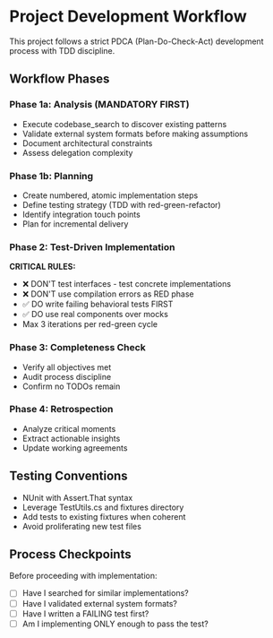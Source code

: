 # Project Development Workflow

This project follows a strict PDCA (Plan-Do-Check-Act) development process with TDD discipline.

## Workflow Phases

### Phase 1a: Analysis (MANDATORY FIRST)
- Execute codebase_search to discover existing patterns
- Validate external system formats before making assumptions
- Document architectural constraints
- Assess delegation complexity

### Phase 1b: Planning
- Create numbered, atomic implementation steps
- Define testing strategy (TDD with red-green-refactor)
- Identify integration touch points
- Plan for incremental delivery

### Phase 2: Test-Driven Implementation
**CRITICAL RULES:**
- ❌ DON'T test interfaces - test concrete implementations
- ❌ DON'T use compilation errors as RED phase
- ✅ DO write failing behavioral tests FIRST
- ✅ DO use real components over mocks
- Max 3 iterations per red-green cycle

### Phase 3: Completeness Check
- Verify all objectives met
- Audit process discipline
- Confirm no TODOs remain

### Phase 4: Retrospection
- Analyze critical moments
- Extract actionable insights
- Update working agreements

## Testing Conventions
- NUnit with Assert.That syntax
- Leverage TestUtils.cs and fixtures directory
- Add tests to existing fixtures when coherent
- Avoid proliferating new test files

## Process Checkpoints
Before proceeding with implementation:
- [ ] Have I searched for similar implementations?
- [ ] Have I validated external system formats?
- [ ] Have I written a FAILING test first?
- [ ] Am I implementing ONLY enough to pass the test?